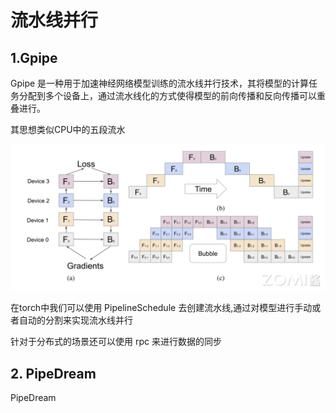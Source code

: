 # 流水线并行

## 1.Gpipe

Gpipe 是一种用于加速神经网络模型训练的流水线并行技术，其将模型的计算任务分配到多个设备上，通过流水线化的方式使得模型的前向传播和反向传播可以重叠进行。

其思想类似CPU中的五段流水

![alt text](image.png)

在torch中我们可以使用 PipelineSchedule 去创建流水线,通过对模型进行手动或者自动的分割来实现流水线并行

针对于分布式的场景还可以使用 rpc 来进行数据的同步

## 2. PipeDream

PipeDream
